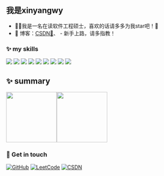 ## 我是xinyangwy

- 👨‍🎓我是一名在读软件工程硕士，喜欢的话请多多为我star吧！🤞
- :pencil: 博客：[CSDN💬](https://wuzilong.blog.csdn.net/?type=blog)、 - 新手上路，请多指教！


### ✨ my skills

![](https://img.shields.io/badge/-Java-4C7491?style=flat-square&logo=java&logoColor=fff)
![](https://img.shields.io/badge/-Spring-5FB832?style=flat-square&logo=Spring&logoColor=fff)
![](https://img.shields.io/badge/-Python-3e74a2?style=flat-square&logo=Python&logoColor=fff)
![](https://img.shields.io/badge/-Vue-4fc08d?style=flat-square&logo=Vue.js&logoColor=fff)
![](https://img.shields.io/badge/-Docker-2496ED?style=flat-square&logo=Docker&logoColor=fff)
![](https://img.shields.io/badge/-Linux-000000?style=flat-square&logo=Linux&logoColor=fff)
![](https://img.shields.io/badge/-MySQL-4479A1?style=flat-square&logo=MySQL&logoColor=fff)
![](https://img.shields.io/badge/-Redis-DC382D?style=flat-square&logo=Redis&logoColor=fff)
![](https://img.shields.io/badge/-Git-E84E31?style=flat-square&logo=Git&logoColor=fff)


## ✨ summary
<img align="" height="137px" src="https://github-readme-stats.vercel.app/api?username=xinyangwy&hide_title=true&hide_border=true&show_icons=true&include_all_commits=true&line_height=21&bg_color=0,EC6C6C,FFD479,FFFC79,73FA79&theme=graywhite&locale=cn" /><img align="" height="137px" src="https://github-readme-stats.vercel.app/api/top-langs/?username=xinyangwy&hide_title=true&hide_border=true&layout=compact&bg_color=0,73FA79,73FDFF,D783FF&theme=graywhite&locale=cn" />


### 🎉 Get in touch

[![GitHub](https://img.shields.io/badge/GitHub-grey?logo=github)](https://github.com/xinyangwy)  [![LeetCode](https://img.shields.io/badge/LeetCode-orange?logo=leetcode)](https://leetcode.cn/u/xinyang6/)  [![CSDN](https://img.shields.io/badge/CSDN-red?logo=csdn)](https://wuzilong.blog.csdn.net/?type=blog)
